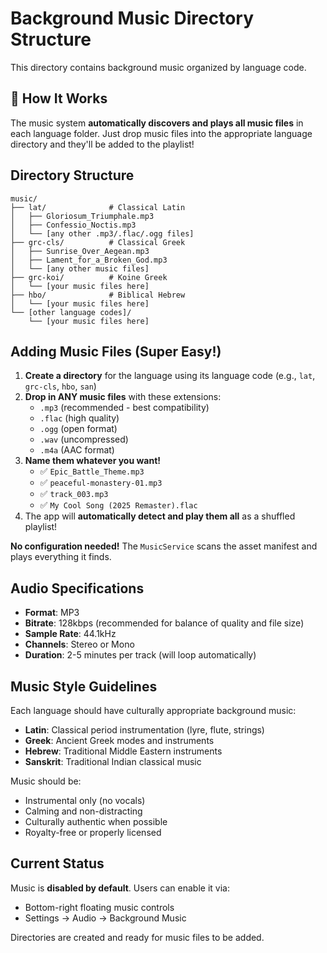 # Background Music Directory Structure

This directory contains background music organized by language code.

## 🎵 How It Works

The music system **automatically discovers and plays all music files** in each language folder. Just drop music files into the appropriate language directory and they'll be added to the playlist!

## Directory Structure

```
music/
├── lat/              # Classical Latin
│   ├── Gloriosum_Triumphale.mp3
│   ├── Confessio_Noctis.mp3
│   └── [any other .mp3/.flac/.ogg files]
├── grc-cls/          # Classical Greek
│   ├── Sunrise_Over_Aegean.mp3
│   ├── Lament_for_a_Broken_God.mp3
│   └── [any other music files]
├── grc-koi/          # Koine Greek
│   └── [your music files here]
├── hbo/              # Biblical Hebrew
│   └── [your music files here]
└── [other language codes]/
    └── [your music files here]
```

## Adding Music Files (Super Easy!)

1. **Create a directory** for the language using its language code (e.g., `lat`, `grc-cls`, `hbo`, `san`)
2. **Drop in ANY music files** with these extensions:
   - `.mp3` (recommended - best compatibility)
   - `.flac` (high quality)
   - `.ogg` (open format)
   - `.wav` (uncompressed)
   - `.m4a` (AAC format)
3. **Name them whatever you want!**
   - ✅ `Epic_Battle_Theme.mp3`
   - ✅ `peaceful-monastery-01.mp3`
   - ✅ `track_003.mp3`
   - ✅ `My Cool Song (2025 Remaster).flac`
4. The app will **automatically detect and play them all** as a shuffled playlist!

**No configuration needed!** The `MusicService` scans the asset manifest and plays everything it finds.

## Audio Specifications

- **Format**: MP3
- **Bitrate**: 128kbps (recommended for balance of quality and file size)
- **Sample Rate**: 44.1kHz
- **Channels**: Stereo or Mono
- **Duration**: 2-5 minutes per track (will loop automatically)

## Music Style Guidelines

Each language should have culturally appropriate background music:

- **Latin**: Classical period instrumentation (lyre, flute, strings)
- **Greek**: Ancient Greek modes and instruments
- **Hebrew**: Traditional Middle Eastern instruments
- **Sanskrit**: Traditional Indian classical music

Music should be:
- Instrumental only (no vocals)
- Calming and non-distracting
- Culturally authentic when possible
- Royalty-free or properly licensed

## Current Status

Music is **disabled by default**. Users can enable it via:
- Bottom-right floating music controls
- Settings → Audio → Background Music

Directories are created and ready for music files to be added.
